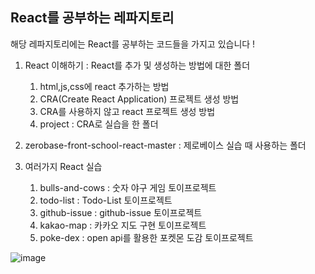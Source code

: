 ## React를 공부하는 레파지토리

해당 레파지토리에는 React를 공부하는 코드들을 가지고 있습니다 !

1. React 이해하기
: React를 추가 및 생성하는 방법에 대한 폴더

   1) html,js,css에 react 추가하는 방법
   2) CRA(Create React Application) 프로젝트 생성 방법
   3) CRA를 사용하지 않고 react 프로젝트 생성 방법
   4) project : CRA로 실습을 한 폴더

2. zerobase-front-school-react-master
: 제로베이스 실습 때 사용하는 폴더

3. 여러가지 React 실습
   1) bulls-and-cows : 숫자 야구 게임 토이프로젝트
   2) todo-list : Todo-List 토이프로젝트
   3) github-issue : github-issue 토이프로젝트
   4) kakao-map : 카카오 지도 구현 토이프로젝트
   5) poke-dex : open api를 활용한 포켓몬 도감 토이프로젝트
   
![image](https://user-images.githubusercontent.com/122018331/227789557-f0e7cf6b-15da-4ba1-987e-5923b28019ea.png)
